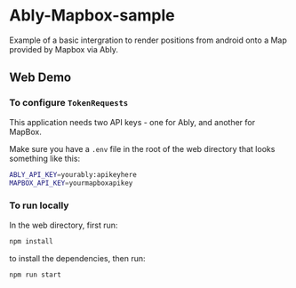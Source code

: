 # Ably-Mapbox-sample

Example of a basic intergration to render positions from android onto a Map provided by Mapbox via Ably.

## Web Demo

### To configure `TokenRequests`

This application needs two API keys - one for Ably, and another for MapBox.

Make sure you have a `.env` file in the root of the web directory that looks something like this:

```bash
ABLY_API_KEY=yourably:apikeyhere
MAPBOX_API_KEY=yourmapboxapikey
```

### To run locally

In the web directory, first run:

```bash
npm install
```
to install the dependencies, then run:

```bash
npm run start
```
